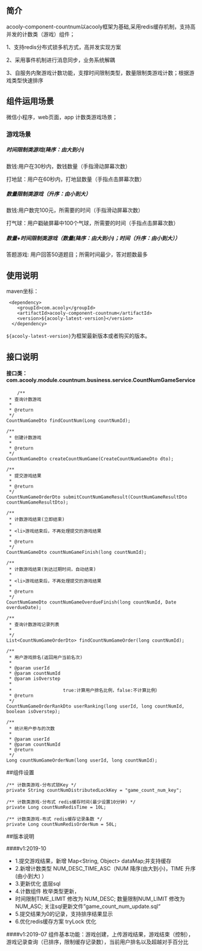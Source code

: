 <!-- title: 游戏计数组件 -->
<!-- type: business -->
<!-- author: cuifuqiang -->
<!-- date: 2018-12-20 -->
## 简介

acooly-component-countnum以acooly框架为基础,采用redis缓存机制，支持高并发的计数类（游戏）组件；

1、支持redis分布式锁多机方式，高并发实现方案

2、采用事件机制进行消息同步，业务系统解耦

3、自服务内聚游戏计数功能，支撑时间限制类型，数量限制类游戏计数；根据游戏类型快速排序



## 组件运用场景

微信小程序，web页面，app 计数类游戏场景；

### 游戏场景

##### 时间限制类游戏(降序：由大到小)

数钱:用户在30秒内，数钱数量（手指滑动屏幕次数）

打地鼠：用户在60秒内，打地鼠数量（手指点击屏幕次数）

##### 数量限制类游戏（升序：由小到大）

数钱:用户数完100元，所需要的时间（手指滑动屏幕次数）

打气球：用户戳破屏幕中100个气球，所需要的时间（手指点击屏幕次数）

##### 数量+时间限制类游戏（数量(降序：由大到小)；时间（升序：由小到大））

答题游戏: 用户回答50道题目；所需时间最少，答对题数最多




## 使用说明

maven坐标：

     <dependency>
        <groupId>com.acooly</groupId>
        <artifactId>acooly-component-countnum</artifactId>
        <version>${acooly-latest-version}</version>
      </dependency>

`${acooly-latest-version}`为框架最新版本或者购买的版本。

	
	

## 接口说明

####	接口类：com.acooly.module.countnum.business.service.CountNumGameService
	
		/**
	 * 查询计数游戏
	 * 
	 * @return
	 */
	CountNumGameDto findCountNum(Long countNumId);

	/**
	 * 创建计数游戏
	 * 
	 * @return
	 */
	CountNumGameDto createCountNumGame(CreateCountNumGameDto dto);

	/**
	 * 提交游戏结果
	 * 
	 * @return
	 */
	CountNumGameOrderDto submitCountNumGameResult(CountNumGameResultDto countNumGameResultDto);

	/**
	 * 计数游戏结束(立即结束)
	 * 
	 * <li>游戏结束后，不再处理提交的游戏结果
	 * 
	 * @return
	 */
	CountNumGameDto countNumGameFinish(long countNumId);

	/**
	 * 计数游戏结束(到达过期时间，自动结束)
	 * 
	 * <li>游戏结束后，不再处理提交的游戏结果
	 * 
	 * @return
	 */
	CountNumGameDto countNumGameOverdueFinish(long countNumId, Date overdueDate);

	/**
	 * 查询计数游戏记录列表
	 * 
	 */
	List<CountNumGameOrderDto> findCountNumGameOrder(long countNumId);

	/**
	 * 用户游戏排名(返回用户当前名次)
	 * 
	 * @param userId
	 * @param countNumId
	 * @param isOverstep
	 * 
	 *                   true:计算用户排名比例，false:不计算比例）
	 * @return
	 */
	CountNumGameOrderRankDto userRanking(long userId, long countNumId, boolean isOverstep);

	/**
	 * 统计用户参与的次数
	 * 
	 * @param userId
	 * @param countNumId
	 * @return
	 */
	Long countNumGameOrderNum(long userId, long countNumId);

	


##组件设置

	/** 计数类游戏-分布式锁Key */
	private String countNumDistributedLockKey = "game_count_num_key";

	/** 计数类游戏-分布式 redis缓存时间(最少设置10分钟) */
	private Long countNumRedisTime = 10L;

	/** 计数类游戏-布式 redis缓存记录条数 */
	private Long countNumRedisOrderNum = 50L;


##版本说明


####v1:2019-10

- 1.提交游戏结果，新增 Map<String, Object> dataMap;并支持缓存
- 2.新增计数类型 NUM_DESC_TIME_ASC（NUM 降序(由大到小)，TIME 升序(由小到大) ）
- 3.更新优化 底层sql
- 4.计数组件 枚举类型更新， 
-   时间限制TIME_LIMIT 修改为 NUM_DESC; 数量限制NUM_LIMIT 修改为 NUM_ASC; 关注sql更新文件”game_count_num_update.sql“
- 5.提交结果为0的记录，支持排序结果显示
- 6.优化redis缓存方案 tryLock 优化


####v1:2019-07
组件基本功能：游戏创建，上传游戏结果，游戏结束（控制），游戏记录查询（已排序，限制缓存记录数），当前用户排名以及超越对手百分比



